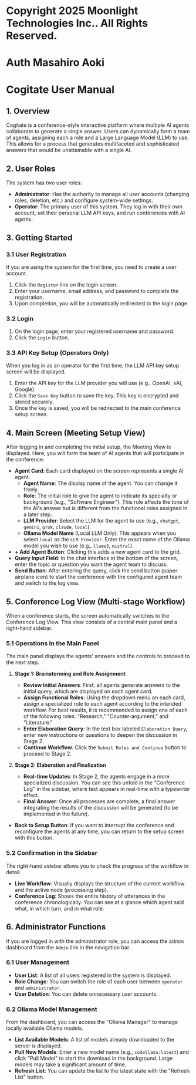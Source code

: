 # Copyright 2025 Moonlight Technologies Inc.. All Rights Reserved.
# Auth Masahiro Aoki

# Cogitate User Manual

## 1. Overview

Cogitate is a conference-style interactive platform where multiple AI agents collaborate to generate a single answer. Users can dynamically form a team of agents, assigning each a role and a Large Language Model (LLM) to use. This allows for a process that generates multifaceted and sophisticated answers that would be unattainable with a single AI.

## 2. User Roles

The system has two user roles:

- **Administrator**: Has the authority to manage all user accounts (changing roles, deletion, etc.) and configure system-wide settings.
- **Operator**: The primary user of this system. They log in with their own account, set their personal LLM API keys, and run conferences with AI agents.

## 3. Getting Started

### 3.1 User Registration
If you are using the system for the first time, you need to create a user account.
1.  Click the `Register` link on the login screen.
2.  Enter your username, email address, and password to complete the registration.
3.  Upon completion, you will be automatically redirected to the login page.

### 3.2 Login
1.  On the login page, enter your registered username and password.
2.  Click the `Login` button.

### 3.3 API Key Setup (Operators Only)
When you log in as an operator for the first time, the LLM API key setup screen will be displayed.
1.  Enter the API key for the LLM provider you will use (e.g., OpenAI, xAI, Google).
2.  Click the `Save Key` button to save the key. This key is encrypted and stored securely.
3.  Once the key is saved, you will be redirected to the main conference setup screen.

## 4. Main Screen (Meeting Setup View)

After logging in and completing the initial setup, the Meeting View is displayed. Here, you will form the team of AI agents that will participate in the conference.

- **Agent Card**: Each card displayed on the screen represents a single AI agent.
  - **Agent Name**: The display name of the agent. You can change it freely.
  - **Role**: The initial role to give the agent to indicate its specialty or background (e.g., "Software Engineer"). This role affects the tone of the AI's answer but is different from the functional roles assigned in a later step.
  - **LLM Provider**: Select the LLM for the agent to use (e.g., `chatgpt`, `gemini`, `grok`, `claude`, `local`).
  - **Ollama Model Name** (Local LLM Only): This appears when you select `local` as the `LLM Provider`. Enter the exact name of the Ollama model you wish to use (e.g., `llama3`, `mistral`).
- **+ Add Agent Button**: Clicking this adds a new agent card to the grid.
- **Query Input Field**: In the chat interface at the bottom of the screen, enter the topic or question you want the agent team to discuss.
- **Send Button**: After entering the query, click the send button (paper airplane icon) to start the conference with the configured agent team and switch to the log view.

## 5. Conference Log View (Multi-stage Workflow)

When a conference starts, the screen automatically switches to the Conference Log View. This view consists of a central main panel and a right-hand sidebar.

### 5.1 Operations in the Main Panel

The main panel displays the agents' answers and the controls to proceed to the next step.

1.  **Stage 1: Brainstorming and Role Assignment**
    - **Review Initial Answers**: First, all agents generate answers to the initial query, which are displayed on each agent card.
    - **Assign Functional Roles**: Using the dropdown menu on each card, assign a specialized role to each agent according to the intended workflow. For best results, it is recommended to assign one of each of the following roles: "Research," "Counter-argument," and "Literature."
    - **Enter Elaboration Query**: In the text box labeled `Elaboration Query`, enter new instructions or questions to deepen the discussion in Stage 2.
    - **Continue Workflow**: Click the `Submit Roles and Continue` button to proceed to Stage 2.

2.  **Stage 2: Elaboration and Finalization**
    - **Real-time Updates**: In Stage 2, the agents engage in a more specialized discussion. You can see this unfold in the "Conference Log" in the sidebar, where text appears in real-time with a typewriter effect.
    - **Final Answer**: Once all processes are complete, a final answer integrating the results of the discussion will be generated (to be implemented in the future).

- **Back to Setup Button**: If you want to interrupt the conference and reconfigure the agents at any time, you can return to the setup screen with this button.

### 5.2 Confirmation in the Sidebar

The right-hand sidebar allows you to check the progress of the workflow in detail.

- **Live Workflow**: Visually displays the structure of the current workflow and the active node (processing step).
- **Conference Log**: Shows the entire history of utterances in the conference chronologically. You can see at a glance which agent said what, in which turn, and in what role.

## 6. Administrator Functions

If you are logged in with the administrator role, you can access the admin dashboard from the `Admin` link in the navigation bar.

### 6.1 User Management
- **User List**: A list of all users registered in the system is displayed.
- **Role Change**: You can switch the role of each user between `operator` and `administrator`.
- **User Deletion**: You can delete unnecessary user accounts.

### 6.2 Ollama Model Management
From the dashboard, you can access the "Ollama Manager" to manage locally available Ollama models.
- **List Available Models**: A list of models already downloaded to the server is displayed.
- **Pull New Models**: Enter a new model name (e.g., `codellama:latest`) and click "Pull Model" to start the download in the background. Large models may take a significant amount of time.
- **Refresh List**: You can update the list to the latest state with the "Refresh List" button.
